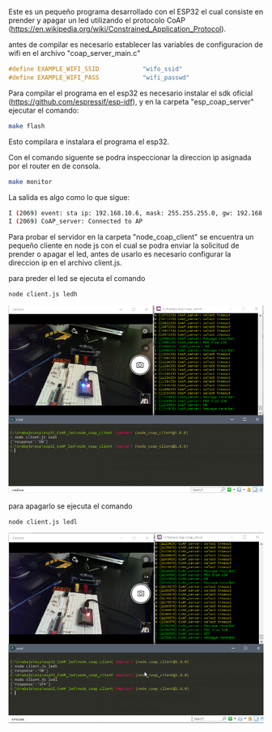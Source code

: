 Este es un pequeño programa desarrollado con el ESP32 el cual consiste en prender y apagar un led utilizando el protocolo CoAP (https://en.wikipedia.org/wiki/Constrained_Application_Protocol).

antes de compilar es necesario establecer las variables de configuracion de wifi en el archivo "coap_server_main.c"

 ```c
#define EXAMPLE_WIFI_SSID            "wifo_ssid"
#define EXAMPLE_WIFI_PASS            "wifi_passwd"
```

Para compilar el programa en el esp32 es necesario instalar el sdk oficial (https://github.com/espressif/esp-idf), y en la carpeta "esp_coap_server" ejecutar el comando:

```bash
make flash
```

Esto compilara e instalara el programa el esp32.

Con el comando siguente se podra inspeccionar la direccion ip asignada por el router en de consola.

```bash
make monitor
```
 La salida es algo como lo que sigue:

```bash
I (2069) event: sta ip: 192.168.10.6, mask: 255.255.255.0, gw: 192.168.10.1
I (2069) CoAP_server: Connected to AP
```

Para probar el servidor en la carpeta "node_coap_client" se encuentra un pequeño cliente en node js con el cual se podra enviar la solicitud de prender o apagar el led, antes de usarlo es necesario configurar la direccion ip en el archivo client.js.

para preder el led se ejecuta el comando

```bash
node client.js ledh
```

![alt text](https://github.com/rquiroga83/esp32_CoAP_led/blob/master/images/on.png)

para apagarlo se ejecuta el comando

```bash
node client.js ledl
```
![alt text](https://github.com/rquiroga83/esp32_CoAP_led/blob/master/images/off.png)
